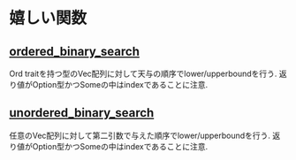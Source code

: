 # 嬉しい関数

## [ordered_binary_search](./ordered_binary_search.rs)

Ord traitを持つ型のVec配列に対して天与の順序でlower/upperboundを行う.
返り値がOption型かつSomeの中はindexであることに注意.

## [unordered_binary_search](./unordered_binary_search.rs)

任意のVec配列に対して第二引数で与えた順序でlower/upperboundを行う.
返り値がOption型かつSomeの中はindexであることに注意.
